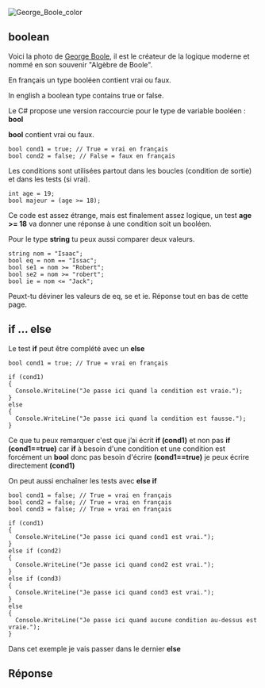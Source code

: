 ![George_Boole_color](https://user-images.githubusercontent.com/802089/180206933-cf7937ea-0369-4442-85c3-80bf18657c25.jpg)

## boolean

Voici la photo de [George Boole](https://fr.wikipedia.org/wiki/George_Boole), il est le créateur de la logique moderne et nommé en son souvenir "Algèbre de Boole".

En français un type booléen contient vrai ou faux.

In english a boolean type contains true or false.

Le C# propose une version raccourcie pour le type de variable booléen : **bool**

**bool** contient vrai ou faux.

```
bool cond1 = true; // True = vrai en français
bool cond2 = false; // False = faux en français
```

Les conditions sont utilisées partout dans les boucles (condition de sortie) et dans les tests (si vrai).

```
int age = 19;
bool majeur = (age >= 18);
```

Ce code est assez étrange, mais est finalement assez logique, un test **age >= 18** va donner une réponse à une condition soit un booléen.

Pour le type **string** tu peux aussi comparer deux valeurs.

```
string nom = "Isaac";
bool eq = nom == "Issac";
bool se1 = nom >= "Robert";
bool se2 = nom >= "robert";
bool ie = nom <= "Jack";
```

Peuxt-tu déviner les valeurs de eq, se et ie. Réponse tout en bas de cette page.

## if ... else

Le test **if** peut être complété avec un **else**

```
bool cond1 = true; // True = vrai en français

if (cond1)
{
  Console.WriteLine("Je passe ici quand la condition est vraie.");
}
else
{
  Console.WriteLine("Je passe ici quand la condition est fausse.");
}
```

Ce que tu peux remarquer c'est que j’ai écrit **if (cond1)** et non pas **if (cond1==true)** car **if** à besoin d'une condition et une condition est forcément un **bool** donc pas besoin d'écrire **(cond1==true)** je peux écrire directement **(cond1)**

On peut aussi enchaîner les tests avec **else if**

```
bool cond1 = false; // True = vrai en français
bool cond2 = false; // True = vrai en français
bool cond3 = false; // True = vrai en français

if (cond1)
{
  Console.WriteLine("Je passe ici quand cond1 est vrai.");
}
else if (cond2)
{
  Console.WriteLine("Je passe ici quand cond2 est vrai.");
}
else if (cond3)
{
  Console.WriteLine("Je passe ici quand cond3 est vrai.");
}
else
{
  Console.WriteLine("Je passe ici quand aucune condition au-dessus est vraie.");
}
```

Dans cet exemple je vais passer dans le dernier **else**

## Réponse
